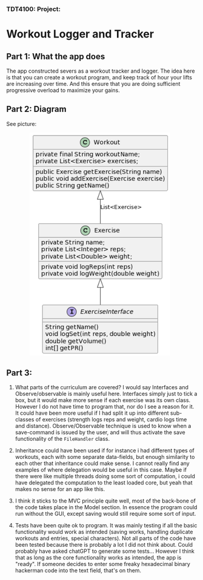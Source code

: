 ### TDT4100: Project:

# **Workout Logger and Tracker**

## Part 1: What the app does

The app constructed severs as a workout tracker and logger. The idea here is that you can create a workout program, and keep track of hour your lifts are increasing over time. And this ensure that you are doing sufficient progressive overload to maximize your gains.

## Part 2: Diagram
See picture:
<div align="center"> 
<img src="docs/images/uml.png"
     alt="hello"
     style="float: center; margin-right: 10px;" width = 370px/>
</div>

## Part 3: 
1. What parts of the curriculum are covered? 
    I would say Interfaces and Observe/observable is mainly useful here. Interfaces simply just to tick a box, but it would make more sense if each exercise was its own class. However I do not have time to program that, nor do I see a reason for it. It could have been more useful if I had split it up into different sub-classes of exercises (strength logs reps and weight, cardio logs time and distance). Observe/Observable technique is used to know when a save-command is issued by the user, and will thus activate the save functionality of the `FileHandler` class.

2. Inheritance could have been used if for instance i had different types of workouts, each with some separate data-fields, but enough similarity to each other that inheritance could make sense. I cannot really find any examples of where delegation would be useful in this case. Maybe if there were like multiple threads doing some sort of computation, i could have delegated the computation to the least loaded core, but yeah that makes no sense for an app like this.

3. I think it sticks to the MVC principle quite well, most of the back-bone of the code takes place in the Model section. In essence the program could run without the GUI, except saving would still require some sort of input.

4. Tests have been quite ok to program. It was mainly testing if all the basic functionality would work as intended (saving works, handling duplicate workouts and entries, special characters). Not all parts of the code have been tested because there is probably a lot I did not think about. Could probably have asked chatGPT to generate some tests... However I think that as long as the core functionality works as intended, the app is "ready". If someone decides to enter some freaky hexadecimal binary hackerman code into the text field, that's on them.  
